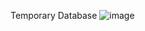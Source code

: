 Temporary  Database
![image](https://github.com/user-attachments/assets/60b70eff-91bc-4185-86c4-3e8d8b7b956a)
